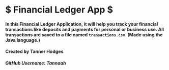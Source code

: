 # $ Financial Ledger App $
#### In this Financial Ledger Application, it will help you track your financial transactions like deposits and payments for personal or business use. All transactions are saved to a file named `transactions.csv`. (Made using the Java language.)



















#### Created by Tanner Hodges
##### GitHub Username: Tannaah
